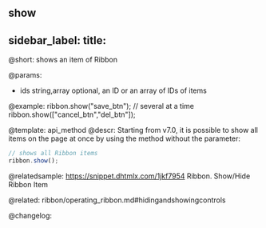 show
---
sidebar_label: 
title: 
---          

@short: shows an item of Ribbon


@params:
- ids 		string,array		optional, an ID or an array of IDs of items



@example:
ribbon.show("save_btn");
// several at a time
ribbon.show(["cancel_btn","del_btn"]);


@template: api_method
@descr:
Starting from v7.0, it is possible to show all items on the page at once by using the method without the parameter:

~~~js
// shows all Ribbon items
ribbon.show();
~~~

@relatedsample: https://snippet.dhtmlx.com/1jkf7954	Ribbon. Show/Hide Ribbon Item

@related: ribbon/operating_ribbon.md#hidingandshowingcontrols

@changelog:


